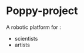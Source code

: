 # Poppy-project
<!-- .slide: data-background="#ff0000"       -->
<!-- .slide: style="text-align: left;"> -->
A robotic platform for :
* scientists
* artists

